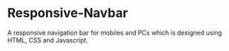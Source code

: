 # Responsive-Navbar
A responsive navigation bar for mobiles and PCs which is designed using HTML, CSS and Javascript.
